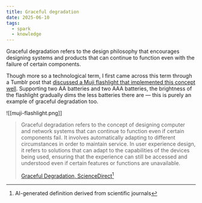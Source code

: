 ```yaml
---
title: Graceful degradation
date: 2025-06-10
tags:
  - spark
  - knowledge
---
```

Graceful degradation refers to the design philosophy that encourages designing systems and products that can continue to function even with the failure of certain components.

Though more so a technological term, I first came across this term through a Tumblr post that [discussed a Muji flashlight that implemented this concept well](https://spoon-tamago.com/muji-flashlight-redesign/). Supporting two AA batteries and two AAA batteries, the brightness of the flashlight gradually dims the less batteries there are — this is purely an example of graceful degradation too.

![[muji-flashlight.png]]

> Graceful degradation refers to the concept of designing computer and network systems that can continue to function even if certain components fail. It involves automatically adapting to different circumstances in order to maintain service. In user experience design, it refers to solutions that can adapt to the capabilities of the devices being used, ensuring that the experience can still be accessed and understood even if certain features or functions are unavailable.
> 
> [Graceful Degradation, ScienceDirect](https://www.sciencedirect.com/topics/computer-science/graceful-degradation)[^1]

[^1]: AI-generated definition derived from scientific journals